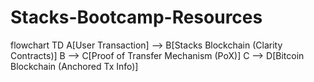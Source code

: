 # Stacks-Bootcamp-Resources

flowchart TD
    A[User Transaction] --> B[Stacks Blockchain (Clarity Contracts)]
    B --> C[Proof of Transfer Mechanism (PoX)]
    C --> D[Bitcoin Blockchain (Anchored Tx Info)]
